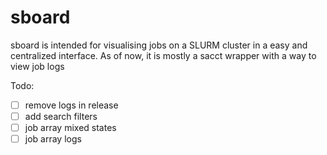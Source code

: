 # sboard
sboard is intended for visualising jobs on a SLURM cluster in a easy and centralized interface.
As of now, it is mostly a sacct wrapper with a way to view job logs

Todo:
- [ ] remove logs in release
- [ ] add search filters
- [ ] job array mixed states
- [ ] job array logs
